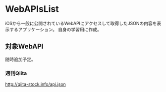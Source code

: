# WebAPIsList
iOSから一般に公開されているWebAPIにアクセスして取得したJSONの内容を表示するアプリケーション。
自身の学習用に作成。

## 対象WebAPI
随時追加予定。

### 週刊Qiita
http://qiita-stock.info/api.json
